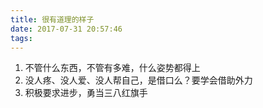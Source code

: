 ```yaml
---
title: 很有道理的样子
date: 2017-07-31 20:57:46
tags: 
---
```


1. 不管什么东西，不管有多难，什么姿势都得上
2. 没人疼、没人爱、没人帮自己，是借口么？要学会借助外力
3. 积极要求进步，勇当三八红旗手